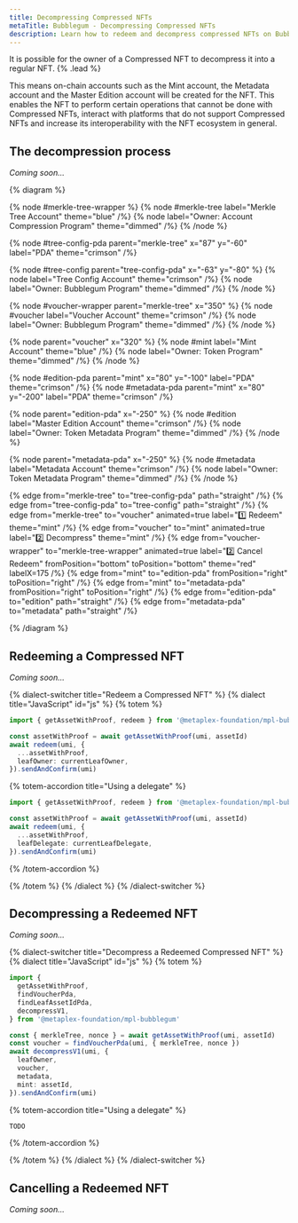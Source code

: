 ```yaml
---
title: Decompressing Compressed NFTs
metaTitle: Bubblegum - Decompressing Compressed NFTs
description: Learn how to redeem and decompress compressed NFTs on Bubblegum
---
```


It is possible for the owner of a Compressed NFT to decompress it into a regular NFT. {% .lead %}

This means on-chain accounts such as the Mint account, the Metadata account and the Master Edition account will be created for the NFT. This enables the NFT to perform certain operations that cannot be done with Compressed NFTs, interact with platforms that do not support Compressed NFTs and increase its interoperability with the NFT ecosystem in general.

## The decompression process

_Coming soon..._

{% diagram %}

{% node #merkle-tree-wrapper %}
{% node #merkle-tree label="Merkle Tree Account" theme="blue" /%}
{% node label="Owner: Account Compression Program" theme="dimmed" /%}
{% /node %}

{% node #tree-config-pda parent="merkle-tree" x="87" y="-60" label="PDA" theme="crimson" /%}

{% node #tree-config parent="tree-config-pda" x="-63" y="-80" %}
{% node label="Tree Config Account" theme="crimson" /%}
{% node label="Owner: Bubblegum Program" theme="dimmed" /%}
{% /node %}

{% node #voucher-wrapper parent="merkle-tree" x="350" %}
{% node #voucher label="Voucher Account" theme="crimson" /%}
{% node label="Owner: Bubblegum Program" theme="dimmed" /%}
{% /node %}

{% node parent="voucher" x="320" %}
{% node #mint label="Mint Account" theme="blue" /%}
{% node label="Owner: Token Program" theme="dimmed" /%}
{% /node %}

{% node #edition-pda parent="mint" x="80" y="-100" label="PDA" theme="crimson" /%}
{% node #metadata-pda parent="mint" x="80" y="-200" label="PDA" theme="crimson" /%}

{% node parent="edition-pda" x="-250" %}
{% node #edition label="Master Edition Account" theme="crimson" /%}
{% node label="Owner: Token Metadata Program" theme="dimmed" /%}
{% /node %}

{% node parent="metadata-pda" x="-250" %}
{% node #metadata label="Metadata Account" theme="crimson" /%}
{% node label="Owner: Token Metadata Program" theme="dimmed" /%}
{% /node %}

{% edge from="merkle-tree" to="tree-config-pda" path="straight" /%}
{% edge from="tree-config-pda" to="tree-config" path="straight" /%}
{% edge from="merkle-tree" to="voucher" animated=true label="1️⃣  Redeem" theme="mint" /%}
{% edge from="voucher" to="mint" animated=true label="2️⃣  Decompress" theme="mint" /%}
{% edge from="voucher-wrapper" to="merkle-tree-wrapper" animated=true label="2️⃣  Cancel Redeem" fromPosition="bottom" toPosition="bottom" theme="red" labelX=175 /%}
{% edge from="mint" to="edition-pda" fromPosition="right" toPosition="right" /%}
{% edge from="mint" to="metadata-pda" fromPosition="right" toPosition="right" /%}
{% edge from="edition-pda" to="edition" path="straight" /%}
{% edge from="metadata-pda" to="metadata" path="straight" /%}

{% /diagram %}

## Redeeming a Compressed NFT

_Coming soon..._

{% dialect-switcher title="Redeem a Compressed NFT" %}
{% dialect title="JavaScript" id="js" %}
{% totem %}

```ts
import { getAssetWithProof, redeem } from '@metaplex-foundation/mpl-bubblegum'

const assetWithProof = await getAssetWithProof(umi, assetId)
await redeem(umi, {
  ...assetWithProof,
  leafOwner: currentLeafOwner,
}).sendAndConfirm(umi)
```

{% totem-accordion title="Using a delegate" %}

```ts
import { getAssetWithProof, redeem } from '@metaplex-foundation/mpl-bubblegum'

const assetWithProof = await getAssetWithProof(umi, assetId)
await redeem(umi, {
  ...assetWithProof,
  leafDelegate: currentLeafDelegate,
}).sendAndConfirm(umi)
```

{% /totem-accordion %}

{% /totem %}
{% /dialect %}
{% /dialect-switcher %}

## Decompressing a Redeemed NFT

_Coming soon..._

{% dialect-switcher title="Decompress a Redeemed Compressed NFT" %}
{% dialect title="JavaScript" id="js" %}
{% totem %}

```ts
import {
  getAssetWithProof,
  findVoucherPda,
  findLeafAssetIdPda,
  decompressV1,
} from '@metaplex-foundation/mpl-bubblegum'

const { merkleTree, nonce } = await getAssetWithProof(umi, assetId)
const voucher = findVoucherPda(umi, { merkleTree, nonce })
await decompressV1(umi, {
  leafOwner,
  voucher,
  metadata,
  mint: assetId,
}).sendAndConfirm(umi)
```

{% totem-accordion title="Using a delegate" %}

```ts
TODO
```

{% /totem-accordion %}

{% /totem %}
{% /dialect %}
{% /dialect-switcher %}

## Cancelling a Redeemed NFT

_Coming soon..._
